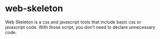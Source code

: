 # web-skeleton
Web Skeleton is a css and javascript tools that include basic css or javascript code. With those script, you don't need to declare unnecessary code. 
